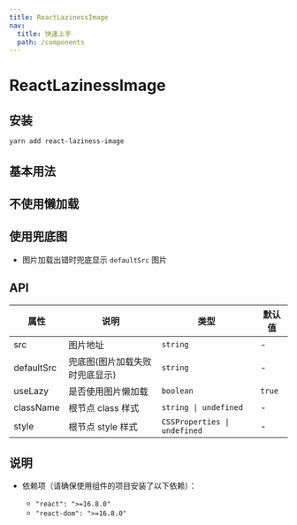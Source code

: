 ```yaml
---
title: ReactLazinessImage
nav:
  title: 快速上手
  path: /components
---
```


# ReactLazinessImage

## 安装

```bash
yarn add react-laziness-image
```

## 基本用法

<code src="./demos/Basic.tsx"></code>

## 不使用懒加载

<code src="./demos/UnLazy.tsx"></code>

## 使用兜底图

- 图片加载出错时兜底显示 `defaultSrc` 图片

<code src="./demos/InDefault.tsx"></code>

## API

| 属性       | 说明                           | 类型                         | 默认值 |
| ---------- | ------------------------------ | ---------------------------- | ------ |
| src        | 图片地址                       | `string`                     | -      |
| defaultSrc | 兜底图(图片加载失败时兜底显示) | `string`                     | -      |
| useLazy    | 是否使用图片懒加载             | `boolean`                    | `true` |
| className  | 根节点 class 样式              | `string \| undefined`        | -      |
| style      | 根节点 style 样式              | `CSSProperties \| undefined` | -      |

## 说明

- 依赖项（请确保使用组件的项目安装了以下依赖）：

  - `"react": ">=16.8.0"`
  - `"react-dom": ">=16.8.0"`
